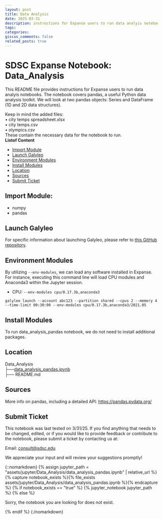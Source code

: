```yaml
---
layout: post
title: Data Analysis
date: 2025-03-31
description: instructions for Expanse users to run data analyis notebooks. The notebook covers pandas, a useful Python data analysis toolkit. We will look at two pandas objects: Series and DataFrame (1D and 2D data structures).
tags: 
categories: 
giscus_comments: false
related_posts: true
---
```

# SDSC Expanse Notebook: Data_Analysis
This README file provides instructions for Expanse users to run data analyis notebooks.
The notebook covers pandas, a useful Python data analysis toolkit. We will look at two pandas objects: Series and DataFrame (1D and 2D data structures).

Keep in mind the added files:   
• city temps spreadsheet.xlsx  
• city temps.csv  
• olympics.csv  
These contain the necessary data for the notebook to run.\
  **Listof Content**
- [Import Module](#import-module)
- [Launch Galyleo](#launch-galyleo)
- [Environment Modules](#environment-modules)
- [Install Modules](#install-modules)
- [Location](#location)
- [Sources](#sources)
- [Submit Ticket](#submit-ticket)

## Import Module:
- numpy
- pandas

## Launch Galyleo
For specific information about launching Galyleo, please refer to [this GitHub repository](https://github.com/mkandes/galyleo).

## Environment Modules
By utilizing `--env-modules`, we can load any software installed in Expanse. 
For instance, executing this command line will load CPU modules and Anaconda3 within the Jupyter session.
  - CPU:
`--env-modules cpu/0.17.3b,anaconda3`
```
galyleo launch --account abc123 --partition shared --cpus 2 --memory 4 --time-limit 00:30:00 --env-modules cpu/0.17.3b,anaconda3/2021.05
```
## Install Modules
To run data_analysis_pandas notebook, we do not need to install additional packages.

## Location 

Data_Analysis\
├──[data_analysis_pandas.ipynb](./data_analysis_pandas.ipynb)\
├── README.md

## Sources
More info on pandas, including a detailed API: https://pandas.pydata.org/

## Submit Ticket
This notebook was last tested on 3/31/25. 
If you find anything that needs to be changed, edited, or if you would like to provide feedback or contribute to the notebook, please submit a ticket by contacting us at:

Email: consult@sdsc.edu

We appreciate your input and will review your suggestions promptly!

{::nomarkdown}
{% assign jupyter_path = "assets/jupyter/Data_Analysis/data_analysis_pandas.ipynb" | relative_url %}
{% capture notebook_exists %}{% file_exists assets/jupyter/Data_Analysis/data_analysis_pandas.ipynb %}{% endcapture %}
{% if notebook_exists == "true" %}
{% jupyter_notebook jupyter_path %}
{% else %}

<p>Sorry, the notebook you are looking for does not exist.</p>
{% endif %}
{:/nomarkdown}
